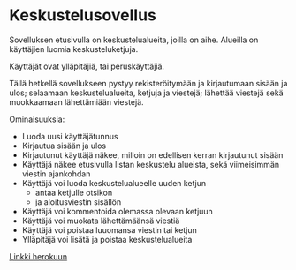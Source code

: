 # Keskustelusovellus

Sovelluksen etusivulla on keskustelualueita, joilla on aihe. Alueilla on käyttäjien luomia keskusteluketjuja.

Käyttäjät ovat ylläpitäjiä, tai peruskäyttäjiä.

Tällä hetkellä sovellukseen pystyy rekisteröitymään ja kirjautumaan sisään ja ulos; selaamaan keskustelualueita, ketjuja ja viestejä; lähettää viestejä sekä muokkaamaan lähettämiään viestejä.

Ominaisuuksia:

- Luoda uusi käyttäjätunnus
- Kirjautua sisään ja ulos 
- Kirjautunut käyttäjä näkee, milloin on edellisen kerran kirjautunut sisään
- Käyttäjä näkee etusivulla listan keskustelu alueista, sekä viimeisimmän viestin ajankohdan
- Käyttäjä voi luoda keskustelualueelle uuden ketjun
  - antaa ketjulle otsikon
  - ja aloitusviestin sisällön
 - Käyttäjä voi kommentoida olemassa olevaan ketjuun
 - Käyttäjä voi muokata lähettämäänsä viestiä
 - Käyttäjä voi poistaa luuomansa viestin tai ketjun
 - Ylläpitäjä voi lisätä ja poistaa keskustelualueita
 
[Linkki herokuun](https://tranquil-savannah-17248.herokuapp.com/ "Herokussa")
